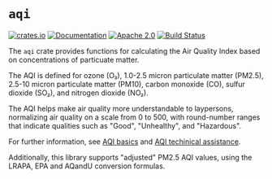 # `aqi`

[![crates.io][crates-shield]][crates-url]
[![Documentation][docs-shield]][docs-url]
[![Apache 2.0][license-shield]][license-url]
[![Build Status][build-shield]][build-url]

The `aqi` crate provides functions for calculating the Air Quality
Index based on concentrations of particuate matter.

The AQI is defined for ozone (O₃), 1.0-2.5 micron particulate matter
(PM2.5), 2.5-10 micron particulate matter (PM10), carbon monoxide
(CO), sulfur dioxide (SO₂), and nitrogen dioxide (NO₂).

The AQI helps make air quality more understandable to laypersons,
normalizing air quality on a scale from 0 to 500, with round-number
ranges that indicate qualities such as "Good", "Unhealthy", and
"Hazardous".

For further information, see [AQI basics][aqi-info] and [AQI techinical
assistance][aqi-detail].

Additionally, this library supports "adjusted" PM2.5 AQI values, using
the LRAPA, EPA and AQandU conversion formulas.

[crates-shield]: https://img.shields.io/crates/v/aqi.svg
[crates-url]: https://crates.io/crates/aqi
[docs-shield]: https://docs.rs/aqi/badge.svg
[docs-url]: https://docs.rs/aqi
[license-shield]: https://img.shields.io/crates/l/aqi.svg
[license-url]: https://github.com/kelnos/aqi-rs/blob/main/LICENSE
[build-shield]: https://img.shields.io/github/workflow/status/kelnos/aqi-rs/CI
[build-url]: https://github.com/kelnos/aqi-rs/actions

[aqi-info]: https://www.airnow.gov/aqi/aqi-basics/
[aqi-detail]: https://www.airnow.gov/publications/air-quality-index/technical-assistance-document-for-reporting-the-daily-aqi/
